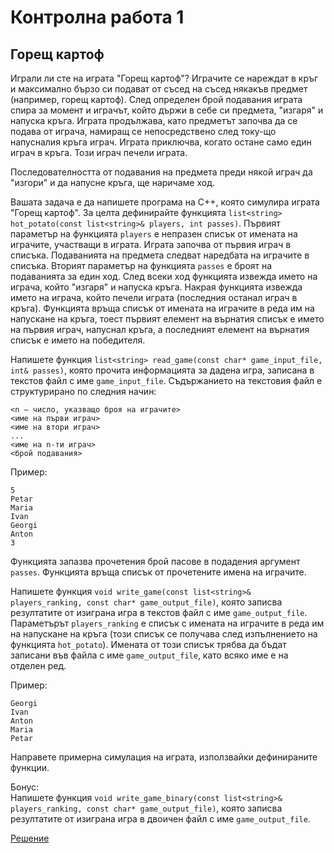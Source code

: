 Контролна работа 1
==================

Горещ картоф
------------
Играли ли сте на играта "Горещ картоф"? Играчите се нареждат в кръг и
максимално бързо си подават от съсед на съсед някакъв предмет
(например, горещ картоф). След определен брой подавания играта спира за момент
и играчът, който държи в себе си предмета, "изгаря" и напуска кръга. Играта
продължава, като предметът започва да се подава от играча, намиращ се
непосредствено след току-що напусналия кръга играч. Играта приключва,
когато остане само един играч в кръга. Този играч печели играта.

Последователността от подавания на предмета преди някой играч да "изгори"
и да напусне кръга, ще наричаме ход.

Вашата задача е да напишете програма на C++, която симулира играта "Горещ
картоф". За целта дефинирайте функцията
`list<string> hot_potato(const list<string>& players, int passes)`.
Първият параметър на функцията `players` е непразен списък от имената
на играчите, участващи в играта. Играта започва от първия играч в списъка.
Подаванията на предмета следват наредбата на играчите в списъка.
Вторият параметър на функцията `passes` е броят на подаванията за един ход.
След всеки ход функцията извежда името на играча, който "изгаря" и напуска
кръга. Накрая функцията извежда името на играча, който печели играта (последния
останал играч в кръга). Функцията връща списък от имената на играчите в реда
им на напускане на кръга, тоест първият елемент на върнатия списък е името на
първия играч, напуснал кръга, а последният елемент на върнатия списък е името
на победителя.

Напишете функция
`list<string> read_game(const char* game_input_file, int& passes)`, която
прочита информацията за дадена игра, записана в
текстов файл с име `game_input_file`.
Съдържанието на текстовия файл е структурирано по следния начин:
```
<n – число, указващо броя на играчите>
<име на първи играч>
<име на втори играч>
...
<име на n-ти играч>
<брой подавания>
```

Пример:
```
5
Petar
Maria
Ivan
Georgi
Anton
3
```

Функцията запазва прочетения брой пасове в подадения аргумент `passes`.
Функцията връща списък от прочетените имена на играчите.

Напишете функция
`void write_game(const list<string>& players_ranking, const char* game_output_file)`,
която записва резултатите от изиграна игра в текстов файл с име `game_output_file`.
Параметърът `players_ranking` е списък с имената на играчите
в реда им на напускане на кръга (този списък се получава след изпълнението на
функцията `hot_potato`). Имената от този списък трябва да бъдат
записани във файла с име `game_output_file`, като всяко име е на отделен ред.

Пример:
```
Georgi
Ivan
Anton
Maria
Petar
```

Направете примерна симулация на играта, използвайки дефинираните функции.

Бонус:  
Напишете функция
`void write_game_binary(const list<string>& players_ranking, const char* game_output_file)`,
която записва резултатите от изиграна игра в двоичен файл с име `game_output_file`.

[Решение](hot-potato.cpp)
